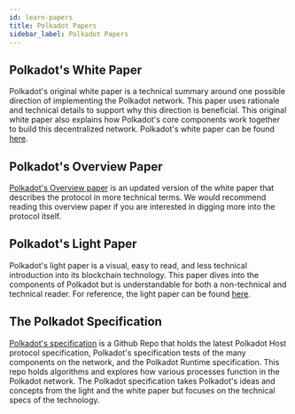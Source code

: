 ```yaml
---
id: learn-papers
title: Polkadot Papers
sidebar_label: Polkadot Papers
---
```


## Polkadot's White Paper

Polkadot's original white paper is a technical summary around one possible direction of implementing
the Polkadot network. This paper uses rationale and technical details to support why this direction
is beneficial. This original white paper also explains how Polkadot's core components work
together to build this decentralized network. Polkadot's white paper can be found
[here](https://polkadot.network/PolkaDotPaper.pdf).

## Polkadot's Overview Paper

[Polkadot's Overview paper](https://github.com/w3f/research/blob/master/docs/papers/OverviewPaper-V1.pdf)
is an updated version of the white paper that describes the protocol in more technical terms. We
would recommend reading this overview paper if you are interested in digging more into the protocol
itself.

## Polkadot's Light Paper

Polkadot's light paper is a visual, easy to read, and less technical introduction into its
blockchain technology. This paper dives into the components of Polkadot but is understandable for
both a non-technical and technical reader. For reference, the light paper can be found
[here](https://polkadot.network/Polkadot-lightpaper.pdf).

## The Polkadot Specification

[Polkadot's specification](https://github.com/w3f/polkadot-spec) is a Github Repo that holds the
latest Polkadot Host protocol specification, Polkadot's specification tests of the many components
on the network, and the Polkadot Runtime specification. This repo holds algorithms and explores how
various processes function in the Polkadot network. The Polkadot specification takes Polkadot's
ideas and concepts from the light and the white paper but focuses on the technical specs of the
technology.
